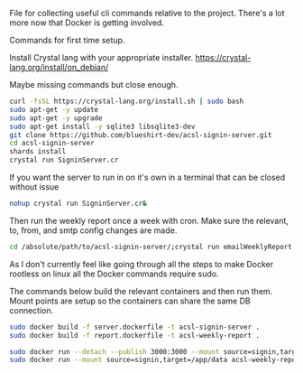 File for collecting useful cli commands relative to the project. There's a lot more now that Docker is getting involved. 

Commands for first time setup.

Install Crystal lang with your appropriate installer. https://crystal-lang.org/install/on_debian/

Maybe missing commands but close enough.
```bash
curl -fsSL https://crystal-lang.org/install.sh | sudo bash
sudo apt-get -y update
sudo apt-get -y upgrade
sudo apt-get install -y sqlite3 libsqlite3-dev
git clone https://github.com/blueshirt-dev/acsl-signin-server.git
cd acsl-signin-server
shards install
crystal run SigninServer.cr
```

If you want the server to run in on it's own in a terminal that can be closed without issue
```bash
nohup crystal run SigninServer.cr&
```


Then run the weekly report once a week with cron.
Make sure the relevant, to, from, and smtp config changes are made.
```bash
cd /absolute/path/to/acsl-signin-server/;crystal run emailWeeklyReport.cr
```

As I don't currently feel like going through all the steps to make Docker rootless on linux all the Docker commands require sudo. 

The commands below build the relevant containers and then run them. Mount points are setup so the containers can share the same DB connection. 
```bash
sudo docker build -f server.dockerfile -t acsl-signin-server .
sudo docker build -f report.dockerfile -t acsl-weekly-report .

sudo docker run --detach --publish 3000:3000 --mount source=signin,target=/app/data acsl-signin-server
sudo docker run --mount source=signin,target=/app/data acsl-weekly-report 
```
